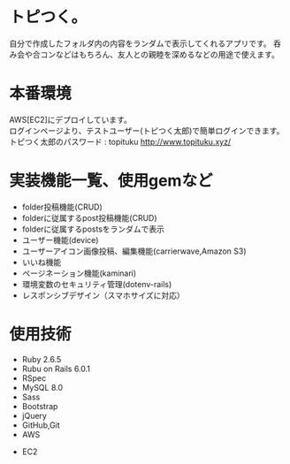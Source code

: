 
# トピつく。

自分で作成したフォルダ内の内容をランダムで表示してくれるアプリです。
呑み会や合コンなどはもちろん、友人との親睦を深めるなどの用途で使えます。

# 本番環境
 
AWS[EC2]にデプロイしています。  
ログインページより、テストユーザー(トピつく太郎)で簡単ログインできます。
トピつく太郎のパスワード : topituku
http://www.topituku.xyz/

# 実装機能一覧、使用gemなど
 
* folder投稿機能(CRUD)
* folderに従属するpost投稿機能(CRUD)
* folderに従属するpostsをランダムで表示
* ユーザー機能(device)
* ユーザーアイコン画像投稿、編集機能(carrierwave,Amazon S3)
* いいね機能
* ページネーション機能(kaminari)
* 環境変数のセキュリティ管理(dotenv-rails)
* レスポンシブデザイン（スマホサイズに対応）


# 使用技術
 
* Ruby  2.6.5
* Rubu on Rails 6.0.1
* RSpec
* MySQL 8.0
* Sass
* Bootstrap
* jQuery 
* GitHub,Git
* AWS
 - EC2
